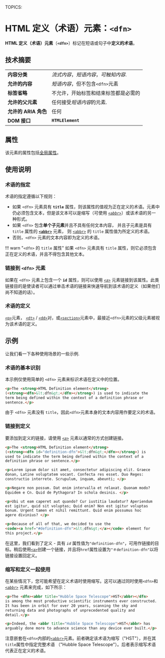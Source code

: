 TOPICS: <dfn>

# HTML 定义（术语）元素：`<dfn>`

**HTML 定义（术语）元素**（**`<dfn>`**）标记在短语或句子中**定义的术语**。

## 技术摘要

|  |  |
| :-- | :-- |
| **内容分类** | *流式内容*，*短语内容*，*可触知内容*. |
| **允许的内容** | *短语内容*，但不包含`<dfn>`元素 |
| **标签省略** | 不允许，开始标签和结束标签都是必需的 |
| **允许的父元素** | 任何接受*短语内容*的元素. |
| **允许的 ARIA 角色** | 任何 |
| **DOM 接口** | **`HTMLElement`** |

## 属性

该元素的属性包括[全局属性](/zh-hans/webfrontend/HTML_Global_Attributes)。

## 使用说明

### 术语的指定

术语的指定遵循以下规则：

- 如果 `<dfn>` 元素具有 **`title`** 属性，则该属性的值视为正在定义的术语。元素中仍必须包含文本，但是该文本可以是缩写（可使用 *[`<abbr>`](/zh-hans/webfrontend/<abbr>)*）或该术语的另一种形式。
- 如果 `<dfn>` 包含**单个子元素**并且不具有任何文本内容，
并且子元素是具有 `title` 属性的 **[`<abbr>`](/zh-hans/webfrontend/<abbr>)** 元素，
则 [`<abbr>`](/zh-hans/webfrontend/<abbr>) 的 `title` 属性值为所定义的术语。
- 否则，`<dfn>` 元素的文本内容即为定义的术语。

!!! warn "`<dfn>` 的 `title` 属性"
    如果 `<dfn>` 元素具有 `title` 属性，则它必须包含正在定义的术语，并且不得包含其他文本。

### 链接到 `<dfn>` 元素

如果在 `<dfn>` 元素上包含一个 **`id`** 属性，则可以使用 *[`<a>`](/zh-hans/webfrontend/<a>)* 元素链接到该属性。此类链接目的是使读者可以通过单击术语的链接来快速导航到该术语的定义（如果他们尚不知道的话）。

### 术语的定义

[`<p>`](/zh-hans/webfrontend/<p>)元素，
[`<dt>`](/zh-hans/webfrontend/<dt>) / [`<dd>`](/zh-hans/webfrontend/<dd>)对，或[`<section>`](/zh-hans/webfrontend/<section>)元素中，最接近`<dfn>`元素的父级元素被视为该术语的定义。

## 示例

让我们看一下各种使用场景的一些示例.

### 术语的基本识别

本示例仅使用简单的 `<dfn>` 元素来标识术语在定义中的位置。

```html
<p>The <strong>HTML Definition element</strong>
(<strong><dfn>&lt;dfn&gt;</dfn></strong>) is used to indicate the
term being defined within the context of a definition phrase or
sentence.</p>
```

由于 `<dfn>` 元素没有 `title`，因此`<dfn>`元素本身的文本内容用作要定义的术语。

### 链接到定义

要添加到定义的链接，请使用 *[`<a>`](/zh-hans/webfrontend/<a>)* 元素以通常的方式创建链接。

```html
<p>The <strong>HTML Definition element</strong>
(<strong><dfn id="definition-dfn">&lt;dfn&gt;</dfn></strong>) is
used to indicate the term being defined within the context of a
definition phrase or sentence.</p>

<p>Lorem ipsum dolor sit amet, consectetur adipiscing elit. Graece
donan, Latine voluptatem vocant. Confecta res esset. Duo Reges:
constructio interrete. Scrupulum, inquam, abeunti; </p>

<p>Negare non possum. Dat enim intervalla et relaxat. Quonam modo?
Equidem e Cn. Quid de Pythagora? In schola desinis. </p>

<p>Ubi ut eam caperet aut quando? Cur iustitia laudatur? Aperiendum
est igitur, quid sit voluptas; Quid enim? Non est igitur voluptas
bonum. Urgent tamen et nihil remittunt. Quid enim possumus hoc
agere divinius? </p>

<p>Because of all of that, we decided to use the
<code><a href="#definition-dfn">&lt;dfn&gt;</a></code> element for
this project.</p>
```

在这里，我们看到了定义 - 具有 *`id`* 属性值为`"definition-dfn"`，可用作链接的目标。稍后使用[`<a>`](/zh-hans/webfrontend/<a>)创建一个链接，并且将`href`属性设置为`"＃definition-dfn"`以将链接设置回定义。

### 缩写和定义一起使用

在某些情况下，您可能希望在定义术语时使用缩写。这可以通过同时使用`<dfn>`和 *[`<abbr>`](/zh-hans/webfrontend/<abbr>)* 元素来完成，如下所示：

```html
<p>The <dfn><abbr title="Hubble Space Telescope">HST</abbr></dfn>
is among the most productive scientific instruments ever constructed.
It has been in orbit for over 20 years, scanning the sky and
returning data and photographs of unprecedented quality and
detail.</p>

<p>Indeed, the <abbr title="Hubble Space Telescope">HST</abbr> has
arguably done more to advance science than any device ever built.</p>
```

注意嵌套在`<dfn>`内部的[`<abbr>`](/zh-hans/webfrontend/<abbr>)元素。前者确定该术语为缩写（"HST"），并在其`title`属性中指定完整术语
（"Hubble Space Telescope"）。后者表示缩写术语代表正在定义的术语。

